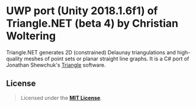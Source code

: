 # UWP port (Unity 2018.1.6f1) of **Triangle.NET** (beta 4) by Christian Woltering

Triangle.NET generates 2D (constrained) Delaunay triangulations and high-quality meshes of point sets or planar straight line graphs. It is a C# port of Jonathan Shewchuk's [Triangle](http://www.cs.cmu.edu/~quake/triangle.html) software.

## License

> Licensed under the [**MIT License**](https://en.wikipedia.org/wiki/MIT_License).
